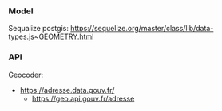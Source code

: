 

### Model
Sequalize postgis: https://sequelize.org/master/class/lib/data-types.js~GEOMETRY.html


### API
Geocoder:  
* https://adresse.data.gouv.fr/
    * https://geo.api.gouv.fr/adresse
